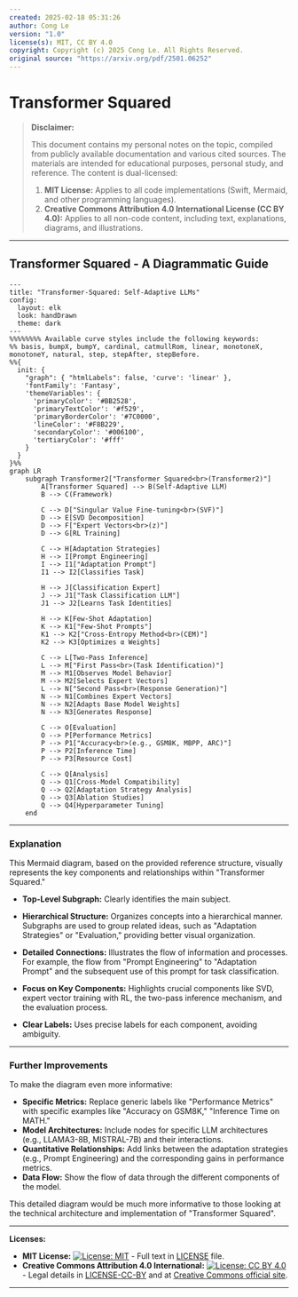 ```yaml
---
created: 2025-02-18 05:31:26
author: Cong Le
version: "1.0"
license(s): MIT, CC BY 4.0
copyright: Copyright (c) 2025 Cong Le. All Rights Reserved.
original source: "https://arxiv.org/pdf/2501.06252"
---
```




# Transformer Squared
> **Disclaimer:**
>
> This document contains my personal notes on the topic,
> compiled from publicly available documentation and various cited sources.
> The materials are intended for educational purposes, personal study, and reference.
> The content is dual-licensed:
> 1. **MIT License:** Applies to all code implementations (Swift, Mermaid, and other programming languages).
> 2. **Creative Commons Attribution 4.0 International License (CC BY 4.0):** Applies to all non-code content, including text, explanations, diagrams, and illustrations.
---


## Transformer Squared - A Diagrammatic Guide 


```mermaid
---
title: "Transformer-Squared: Self-Adaptive LLMs"
config:
  layout: elk
  look: handDrawn
  theme: dark
---
%%%%%%%% Available curve styles include the following keywords:
%% basis, bumpX, bumpY, cardinal, catmullRom, linear, monotoneX, monotoneY, natural, step, stepAfter, stepBefore.
%%{
  init: {
    "graph": { "htmlLabels": false, 'curve': 'linear' },
    'fontFamily': 'Fantasy',
    'themeVariables': {
      'primaryColor': '#BB2528',
      'primaryTextColor': '#f529',
      'primaryBorderColor': '#7C0000',
      'lineColor': '#F8B229',
      'secondaryColor': '#006100',
      'tertiaryColor': '#fff'
    }
  }
}%%
graph LR
    subgraph Transformer2["Transformer Squared<br>(Transformer2)"]
        A[Transformer Squared] --> B(Self-Adaptive LLM)
        B --> C(Framework)
        
        C --> D["Singular Value Fine-tuning<br>(SVF)"]
        D --> E[SVD Decomposition]
        D --> F["Expert Vectors<br>(z)"]
        D --> G[RL Training]
        
        C --> H[Adaptation Strategies]
        H --> I[Prompt Engineering]
        I --> I1["Adaptation Prompt"]
        I1 --> I2[Classifies Task]
        
        H --> J[Classification Expert]
        J --> J1["Task Classification LLM"]
        J1 --> J2[Learns Task Identities]
        
        H --> K[Few-Shot Adaptation]
        K --> K1["Few-Shot Prompts"]
        K1 --> K2["Cross-Entropy Method<br>(CEM)"]
        K2 --> K3[Optimizes α Weights]
        
        C --> L[Two-Pass Inference]
        L --> M["First Pass<br>(Task Identification)"]
        M --> M1[Observes Model Behavior]
        M --> M2[Selects Expert Vectors]
        L --> N["Second Pass<br>(Response Generation)"]
        N --> N1[Combines Expert Vectors]
        N --> N2[Adapts Base Model Weights]
        N --> N3[Generates Response]
        
        C --> O[Evaluation]
        O --> P[Performance Metrics]
        P --> P1["Accuracy<br>(e.g., GSM8K, MBPP, ARC)"]
        P --> P2[Inference Time]
        P --> P3[Resource Cost]
        
        C --> Q[Analysis]
        Q --> Q1[Cross-Model Compatibility]
        Q --> Q2[Adaptation Strategy Analysis]
        Q --> Q3[Ablation Studies]
        Q --> Q4[Hyperparameter Tuning]
    end

```


---


### Explanation

This Mermaid diagram, based on the provided reference structure, visually represents the key components and relationships within "Transformer Squared."

* **Top-Level Subgraph:**  Clearly identifies the main subject.

* **Hierarchical Structure:** Organizes concepts into a hierarchical manner.  Subgraphs are used to group related ideas, such as "Adaptation Strategies" or "Evaluation," providing better visual organization.

* **Detailed Connections:**  Illustrates the flow of information and processes. For example, the flow from "Prompt Engineering" to "Adaptation Prompt" and the subsequent use of this prompt for task classification.

* **Focus on Key Components:** Highlights crucial components like SVD, expert vector training with RL, the two-pass inference mechanism, and the evaluation process.

* **Clear Labels:** Uses precise labels for each component, avoiding ambiguity.

----


### Further Improvements

To make the diagram even more informative:

* **Specific Metrics:** Replace generic labels like "Performance Metrics" with specific examples like "Accuracy on GSM8K," "Inference Time on MATH."
* **Model Architectures:**  Include nodes for specific LLM architectures (e.g., LLAMA3-8B, MISTRAL-7B) and their interactions.
* **Quantitative Relationships:**  Add links between the adaptation strategies (e.g., Prompt Engineering) and the corresponding gains in performance metrics.
* **Data Flow:** Show the flow of data through the different components of the model.

This detailed diagram would be much more informative to those looking at the technical architecture and implementation of "Transformer Squared".



---
**Licenses:**

- **MIT License:**  [![License: MIT](https://img.shields.io/badge/License-MIT-yellow.svg)](LICENSE) - Full text in [LICENSE](LICENSE) file.
- **Creative Commons Attribution 4.0 International:** [![License: CC BY 4.0](https://licensebuttons.net/l/by/4.0/88x31.png)](LICENSE-CC-BY) - Legal details in [LICENSE-CC-BY](LICENSE-CC-BY) and at [Creative Commons official site](http://creativecommons.org/licenses/by/4.0/).

---